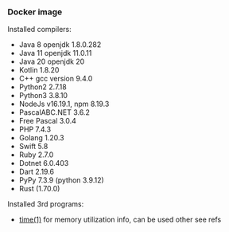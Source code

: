 ### Docker image

Installed compilers:

- Java 8 openjdk 1.8.0.282
- Java 11 openjdk 11.0.11
- Java 20 openjdk 20
- Kotlin 1.8.20
- C++ gcc version 9.4.0
- Python2 2.7.18
- Python3 3.8.10
- NodeJs v16.19.1, npm 8.19.3
- PascalABC.NET 3.6.2
- Free Pascal 3.0.4
- PHP 7.4.3
- Golang 1.20.3
- Swift 5.8
- Ruby 2.7.0
- Dotnet 6.0.403
- Dart 2.19.6
- PyPy 7.3.9 (python 3.9.12)
- Rust (1.70.0)

Installed 3rd programs:

- [time(1)](http://man7.org/linux/man-pages/man1/time.1.html) for memory utilization info, can be used other see refs
